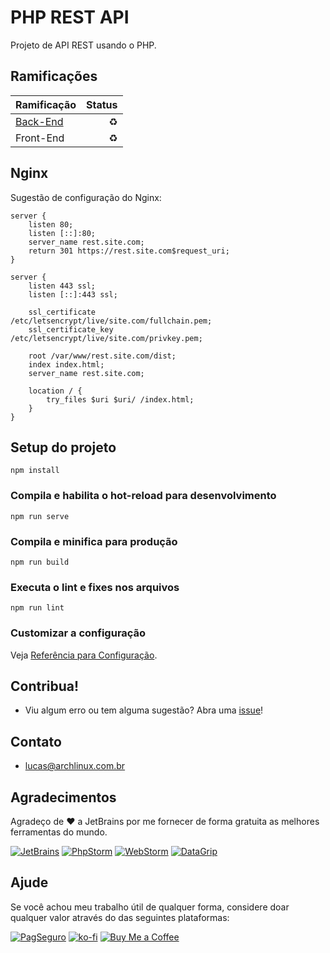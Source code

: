 # PHP REST API

Projeto de API REST usando o PHP.

## Ramificações

| Ramificação                  | Status    |
| ---------------------------- | ---------:|
| [Back-End](/../../tree/backend) | :recycle: |
| Front-End | :recycle: |

## Nginx

Sugestão de configuração do Nginx:

```
server {
    listen 80;
    listen [::]:80;
    server_name rest.site.com;
    return 301 https://rest.site.com$request_uri;
}

server {
    listen 443 ssl;
    listen [::]:443 ssl;

    ssl_certificate         /etc/letsencrypt/live/site.com/fullchain.pem;
    ssl_certificate_key     /etc/letsencrypt/live/site.com/privkey.pem;

    root /var/www/rest.site.com/dist;
    index index.html;
    server_name rest.site.com;

    location / {
        try_files $uri $uri/ /index.html;
    }
}
```

## Setup do projeto
```
npm install
```

### Compila e habilita o hot-reload para desenvolvimento
```
npm run serve
```

### Compila e minifica para produção
```
npm run build
```

### Executa o lint e fixes nos arquivos
```
npm run lint
```

### Customizar a configuração
Veja [Referência para Configuração](https://cli.vuejs.org/config/).

## Contribua!

- Viu algum erro ou tem alguma sugestão? Abra uma [issue](https://github.com/sistematico/php-rest-api/issues/new)!

## Contato

- lucas@archlinux.com.br

## Agradecimentos

Agradeço de :heart: a JetBrains por me fornecer de forma gratuita as melhores ferramentas do mundo.

[![JetBrains](https://i.imgur.com/fRGi3wI.png)](https://www.jetbrains.com) [![PhpStorm](https://i.imgur.com/lqhtz4L.png)](https://www.jetbrains.com/phpstorm/) [![WebStorm](https://i.imgur.com/hATeqvO.png)](https://www.jetbrains.com/webstorm/) [![DataGrip](https://i.imgur.com/Lhx4pdh.png)](https://www.jetbrains.com/datagrip/)

## Ajude

Se você achou meu trabalho útil de qualquer forma, considere doar qualquer valor através do das seguintes plataformas:

[![PagSeguro](https://img.shields.io/badge/PagSeguro-gray?logo=pagseguro&logoColor=white&style=flat-square)](https://pag.ae/bfxkQW) [![ko-fi](https://img.shields.io/badge/ko--fi-gray?logo=ko-fi&logoColor=white&style=flat-square)](https://ko-fi.com/L4L119L8J) [![Buy Me a Coffee](https://img.shields.io/badge/Buy_Me_a_Coffee-gray?logo=buy-me-a-coffee&logoColor=white&style=flat-square)](https://www.buymeacoffee.com/sistematico)
